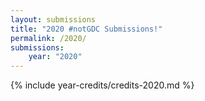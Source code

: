```yaml
---
layout: submissions
title: "2020 #notGDC Submissions!"
permalink: /2020/
submissions:
    year: "2020"
---
```


{% include year-credits/credits-2020.md %}
